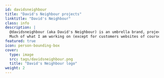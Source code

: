 ```yaml
---
id: davidsneighbour
title: "David's Neighbour projects"
linktitle: "David's Neighbour"
class: info
description: |
  @davidsneighbour (aka David's Neighbour) is an umbrella brand, project and freelance company for my open source and business projects.
  Much of what I am working on (except for customers websites of course) is licensed under MIT license so go and do with it what ever you like.
featured: true
icon: person-bounding-box
cover:
  type: image
  src: tags/davidsneighbour.png
  title: "David's Neighbour logo"
weight: 2
---
```

